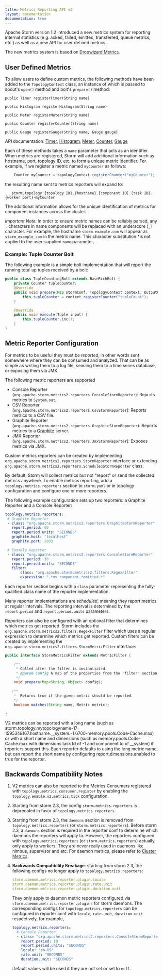 ```yaml
---
title: Metrics Reporting API v2
layout: documentation
documentation: true
---
```

Apache Storm version 1.2 introduced a new metrics system for reporting
internal statistics (e.g. acked, failed, emitted, transferred, queue metrics, etc.) as well as a 
new API for user defined metrics.

The new metrics system is based on [Dropwizard Metrics](http://metrics.dropwizard.io).


## User Defined Metrics
To allow users to define custom metrics, the following methods have been added to the `TopologyContext`
class, an instance of which is passed to spout's `open()` method and bolt's `prepare()` method:

    public Timer registerTimer(String name)

    public Histogram registerHistogram(String name)

    public Meter registerMeter(String name)

    public Counter registerCounter(String name)

    public Gauge registerGauge(String name, Gauge gauge)

API documentation: [Timer](http://metrics.dropwizard.io/4.0.0/apidocs/com/codahale/metrics/Timer.html), 
[Histogram](http://metrics.dropwizard.io/4.0.0/apidocs/com/codahale/metrics/Histogram.html),
[Meter](http://metrics.dropwizard.io/4.0.0/apidocs/com/codahale/metrics/Meter.html),
[Counter](http://metrics.dropwizard.io/4.0.0/apidocs/com/codahale/metrics/Counter.html),
[Gauge](http://metrics.dropwizard.io/4.0.0/apidocs/com/codahale/metrics/Gauge.html)

Each of these methods takes a `name` parameter that acts as an identifier. When metrics are 
registered, Storm will add additional information such as hostname, port, topology ID, etc. to form a unique metric
identifier. For example, if we register a metric named `myCounter` as follows:

```java
    Counter myCounter = topologyContext.registerCounter("myCounter");
```
the resulting name sent to metrics reporters will expand to:

```
   storm.topology.{topology ID}.{hostname}.{component ID}.{task ID}.{worker port}-myCounter 
```

The additional information allows for the unique identification of metrics for component instances across the cluster.

*Important Note:* In order to ensure metric names can be reliably parsed, any `.` characters in name components will
be replaced with an underscore (`_`) character. For example, the hostname `storm.example.com` will appear as
`storm_example_com` in the metric name. This character substitution *is not applied to the user-supplied `name` parameter.

### Example: Tuple Counter Bolt
The following example is a simple bolt implementation that will report the running total up tuples received by a bolt:

```java
public class TupleCountingBolt extends BaseRichBolt {
    private Counter tupleCounter;
    @Override
    public void prepare(Map stormConf, TopologyContext context, OutputCollector collector) {
        this.tupleCounter = context.registerCounter("tupleCount");
    }

    @Override
    public void execute(Tuple input) {
        this.tupleCounter.inc();
    }
}
```
 
## Metric Reporter Configuration

 For metrics to be useful they must be *reported*, in other words sent somewhere where they can be consumed and analyzed.
 That can be as simple as writing them to a log file, sending them to a time series database, or exposing them via JMX.
 
The following metric reporters are supported
 
  * Console Reporter (`org.apache.storm.metrics2.reporters.ConsoleStormReporter`):
    Reports metrics to `System.out`.
  * CSV Reporter (`org.apache.storm.metrics2.reporters.CsvStormReporter`):
    Reports metrics to a CSV file.
  * Graphite Reporter (`org.apache.storm.metrics2.reporters.GraphiteStormReporter`):
    Reports metrics to a [Graphite](https://graphiteapp.org) server.
  * JMX Reporter (`org.apache.storm.metrics2.reporters.JmxStormReporter`):
    Exposes metrics via JMX.
  
 Custom metrics reporters can be created by implementing `org.apache.storm.metrics2.reporters.StormReporter` interface 
 or extending `org.apache.storm.metrics2.reporters.ScheduledStormReporter` class.
  
 By default, Storm will collect metrics but not "report" or
 send the collected metrics anywhere. To enable metrics reporting, add a `topology.metrics.reporters` section to `storm.yaml`
 or in topology configuration and configure one or more reporters.
 
 The following example configuration sets up two reporters: a Graphite Reporter and a Console Reporter:
 
 ```yaml
topology.metrics.reporters:
  # Graphite Reporter
  - class: "org.apache.storm.metrics2.reporters.GraphiteStormReporter"
    report.period: 60
    report.period.units: "SECONDS"
    graphite.host: "localhost"
    graphite.port: 2003

  # Console Reporter
  - class: "org.apache.storm.metrics2.reporters.ConsoleStormReporter"
    report.period: 10
    report.period.units: "SECONDS"
    filter:
        class: "org.apache.storm.metrics2.filters.RegexFilter"
        expression: ".*my_component.*emitted.*"
```

Each reporter section begins with a `class` parameter representing the fully-qualified class name of the reporter 
implementation. 

Many reporter implementations are *scheduled*, meaning they report metrics at regular intervals. The reporting interval
is determined by the `report.period` and `report.period.units` parameters.

Reporters can also be configured with an optional filter that determines which metrics get reported. Storm includes the
`org.apache.storm.metrics2.filters.RegexFilter` filter which uses a regular expression to determine which metrics get
reported. Custom filters can be created by implementing the `org.apache.storm.metrics2.filters.StormMetricFilter`
interface:

```java
public interface StormMetricsFilter extends MetricFilter {

    /**
     * Called after the filter is instantiated.
     * @param config A map of the properties from the 'filter' section of the reporter configuration.
     */
    void prepare(Map<String, Object> config);
    
   /**
    *  Returns true if the given metric should be reported.
    */
    boolean matches(String name, Metric metric);

}
```

V2 metrics can be reported with a long name (such as storm.topology.mytopologyname-17-1595349167.hostname.__system.-1.6700-memory.pools.Code-Cache.max) or with a short
name and dimensions (such as memory.pools.Code-Cache.max with dimensions task Id of -1 and component Id of __system) if reporters support this.  Each reporter defaults
to using the long metric name, but can report the short name by configuring report.dimensions.enabled to true for the reporter.

## Backwards Compatibility Notes

1. V2 metrics can also be reported to the Metrics Consumers registered with `topology.metrics.consumer.register` by enabling the `topology.enable.v2.metrics.tick` configuration.

2. Starting from storm 2.3, the config `storm.metrics.reporters` is deprecated in favor of `topology.metrics.reporters`.

3. Starting from storm 2.3, the `daemons` section is removed from `topology.metrics.reporters` (or `storm.metrics.reporters`).
   Before storm 2.3, a `daemons` section is required in the reporter conf to determine which daemons the reporters will apply to. 
However, the reporters configured with `topology.metrics.reporters` (or `storm.metrics.reporters`) actually only apply to workers. They are never really used in daemons like nimbus, supervisor and etc. 
   For daemon metrics, please refer to [Cluster Metrics](ClusterMetrics.html).

4. **Backwards Compatibility Breakage**: starting from storm 2.3, the following configs no longer apply to `topology.metrics.reporters`:
   ```yaml
   storm.daemon.metrics.reporter.plugin.locale
   storm.daemon.metrics.reporter.plugin.rate.unit
   storm.daemon.metrics.reporter.plugin.duration.unit
   ```

    They only apply to daemon metric reporters configured via `storm.daemon.metrics.reporter.plugins` for storm daemons.
    The corresponding configs for `topology.metrics.reporters` can be configured in reporter conf with `locale`, `rate.unit`, `duration.unit` respectively, for example,
    ```yaml
    topology.metrics.reporters:
      # Console Reporter
      - class: "org.apache.storm.metrics2.reporters.ConsoleStormReporter"
        report.period: 10
        report.period.units: "SECONDS"
        locale: "en-US"
        rate.unit: "SECONDS"
        duration.unit: "SECONDS"
    ```
   Default values will be used if they are not set or set to `null`.
   
